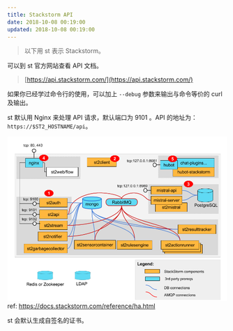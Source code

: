 ```yaml
---
title: Stackstorm API
date: 2018-10-08 00:19:00
updated: 2018-10-08 00:19:00
---
```


> 以下用 st 表示 Stackstorm。

可以到 st 官方网站查看 API 文档。  
> [https://api.stackstorm.com/](https://api.stackstorm.com/)

如果你已经学过命令行的使用，可以加上 `--debug` 参数来输出与命令等价的 curl 及输出。

st 默认用 Nginx 来处理 API 请求，默认端口为 9101 。API 的地址为：`https://$ST2_HOSTNAME/api`。

![](st2-deployment-big-picture.png)  
ref: https://docs.stackstorm.com/reference/ha.html

st 会默认生成自签名的证书。


